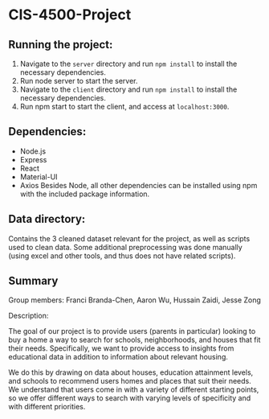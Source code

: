 # CIS-4500-Project

## Running the project:
1. Navigate to the `server` directory and run `npm install` to install the necessary dependencies.
2. Run node server to start the server.
3. Navigate to the `client` directory and run `npm install` to install the necessary dependencies.
4. Run npm start to start the client, and access at `localhost:3000`.

## Dependencies:
- Node.js
- Express
- React
- Material-UI
- Axios
Besides Node, all other dependencies can be installed using npm with the included package information.

## Data directory:
Contains the 3 cleaned dataset relevant for the project, as well as scripts used to clean data. Some additional preprocessing was done manually (using excel and other tools, and thus does not have related scripts).

## Summary

Group members: Franci Branda-Chen, Aaron Wu, Hussain Zaidi, Jesse Zong

Description:

The goal of our project is to provide users (parents in particular) looking to buy a home a way to search for schools, neighborhoods, and houses that fit their needs. Specifically, we want to provide access to insights from educational data in addition to information about relevant housing.

We do this by drawing on data about houses, education attainment levels, and schools to recommend users homes and places that suit their needs. We understand that users come in with a variety of different starting points, so we offer different ways to search with varying levels of specificity and with different priorities.